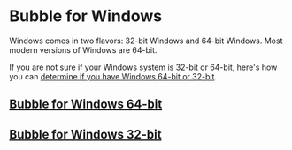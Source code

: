 Bubble for Windows
==================

Windows comes in two flavors: 32-bit Windows and 64-bit Windows. Most modern versions of Windows are 64-bit.

If you are not sure if your Windows system is 32-bit or 64-bit, here's how you can [determine if you have Windows 64-bit or 32-bit](https://www.lifewire.com/am-i-running-a-32-bit-or-64-bit-version-of-windows-2624475).

## [Bubble for Windows 64-bit](https://link-tbd.example.com/)

## [Bubble for Windows 32-bit](https://link-tbd.example.com/)

